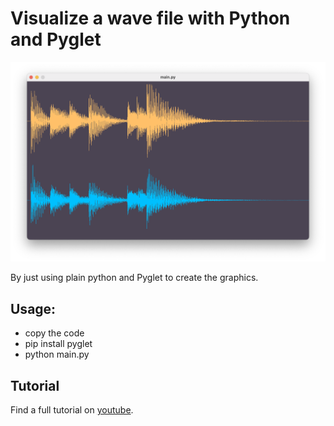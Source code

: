 # Visualize a wave file with Python and Pyglet

![wave](https://github.com/pythonforeveryonetraining/visualize-wave-file-with-python/blob/main/preview.png)

By just using plain python and Pyglet to create the graphics.

## Usage:

- copy the code
- pip install pyglet
- python main.py

## Tutorial

Find a full tutorial on [youtube](https://www.youtube.com/@python-for-everyone/videos).
